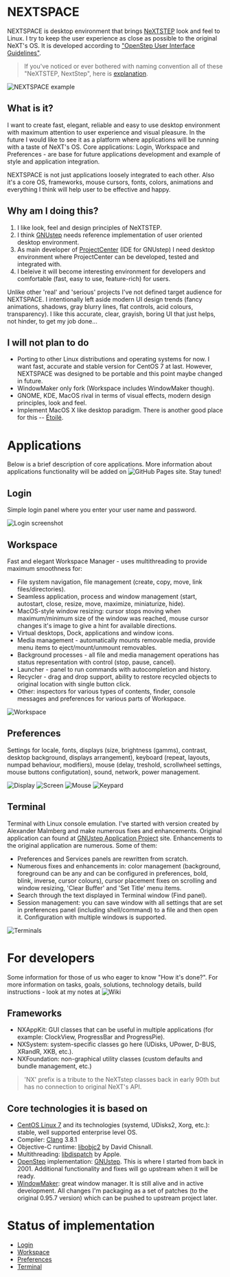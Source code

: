 # NEXTSPACE

NEXTSPACE is desktop environment that brings [NeXTSTEP](https://en.wikipedia.org/wiki/NeXTSTEP) look and feel to Linux. I try to keep the user experience as close as possible to the original NeXT's OS. It is developed according to ["OpenStep User Interface Guidelines"](http://www.gnustep.org/resources/documentation/OpenStepUserInterfaceGuidelines.pdf).
> If you've noticed or ever bothered with naming convention all of these "NeXTSTEP, NextStep", here is [explanation](Documentation/OpenStep%20Confusion.md).

![NEXTSPACE example](Documentation/NEXTSPACE_Screenshot.png)

## What is it?
I want to create fast, elegant, reliable and easy to use desktop environment with maximum attention to user experience and visual pleasure. In the future I would like to see it as a platform where applications will be running with a taste of NeXT's OS. Core applications: Login, Workspace and Preferences - are base for future applications development and example of style and application integration.

NEXTSPACE is not just applications loosely integrated to each other. Also it's a core OS, frameworks, mouse cursors, fonts, colors, animations and everything I think will help user to be effective and happy.

## Why am I doing this?
1. I like look, feel and design principles of NeXTSTEP.
2. I think [GNUstep](http://www.gnustep.org) needs reference implementation of user oriented desktop environment.
3. As main developer of [ProjectCenter](http://www.gnustep.org/experience/ProjectCenter.html) (IDE for GNUstep) I need desktop environment where ProjectCenter can be developed, tested and integrated with.
4. I beleive it will become interesting environment for developers and comfortable (fast, easy to use, feature-rich) for users.

Unlike other 'real' and 'serious' projects I've not defined target audience for NEXTSPACE. I intentionally left aside modern UI design trends (fancy animations, shadows, gray blurry lines, flat controls, acid colours, transparency). I like this accurate, clear, grayish, boring UI that just helps, not hinder, to get my job done...

## I will not plan to do
* Porting to other Linux distributions and operating systems for now. I want fast, accurate and stable version for CentOS 7 at last. However, NEXTSPACE was designed to be portable and this point maybe changed in future.
* WindowMaker only fork (Workspace includes WindowMaker though).
* GNOME, KDE, MacOS rival in terms of visual effects, modern design principles, look and feel.
* Implement MacOS X like desktop paradigm. There is another good place for this -- [Étoilé](http://etoileos.com).

# Applications
Below is a brief description of core applications. More information about applications functionality will be added on ![GitHub Pages site](https://trunkmaster.github.io/nextspace/). Stay tuned!

## Login
Simple login panel where you enter your user name and password.

![Login screenshot](Documentation/Login.png)

## Workspace
Fast and elegant Workspace Manager - uses multithreading to provide maximum smoothness for:
* File system navigation, file management (create, copy, move, link files/directories).
* Seamless application, process and window management (start, autostart, close, resize, move, maximize, miniaturize, hide).
* MacOS-style window resizing: cursor stops moving when maximum/minimum size of the window was reached, mouse cursor changes it's image to give a hint for available directions.
* Virtual desktops, Dock, applications and window icons.
* Media management - automatically mounts removable media, provide menu items to eject/mount/unmount removables.
* Background processes - all file and media management operations has status representation with control (stop, pause, cancel).
* Launcher - panel to run commands with autocompletion and history.
* Recycler - drag and drop support, ability to restore recycled objects to original location with single button click.
* Other: inspectors for various types of contents, finder, console messages and preferences for various parts of Workspace.

![Workspace](Documentation/Workspace.png)

## Preferences
Settings for locale, fonts, displays (size, brightness (gamms), contrast, desktop background, displays arrangement), keyboard (repeat, layouts, numpad behaviour, modifiers), mouse (delay, treshold, scrollwheel settings, mouse buttons configutation), sound, network, power management.

![Display](Documentation/Preferences-Display.png) ![Screen](Documentation/Preferences-Screen.png) 
![Mouse](Documentation/Preferences-Mouse.png) ![Keypard](Documentation/Preferences-Keyboard.png)

## Terminal
Terminal with Linux console emulation. I've started with version created by Alexander Malmberg and make numerous fixes and enhancements. Original application can found at [GNUstep Application Project](http://www.nongnu.org/gap/terminal/index.html) site. Enhancements to the original application are numerous. Some of them:
* Preferences and Services panels are rewritten from scratch.
* Numerous fixes and enhancements in: color management (background, foreground can be any and can be configured in preferences, bold, blink, inverse, cursor colours), cursor placement fixes on scrolling and window resizing, 'Clear Buffer' and 'Set Title' menu items.
* Search through the text displayed in Terminal window (Find panel).
* Session management: you can save window with all settings that are set in preferences panel (including shell/command) to a file and then open it. Configuration with multiple windows is supported.

![Terminals](Documentation/Terminals.png)

# For developers
Some information for those of us who eager to know "How it's done?". For more information on tasks, goals, solutions, technology details, build instructions - look at my notes at ![Wiki](https://github.com/trunkmaster/nextspace/wiki)

## Frameworks
* NXAppKit: GUI classes that can be useful in multiple applications (for example: ClockView, ProgressBar and ProgressPie).
* NXSystem: system-specific classes go here (UDisks, UPower, D-BUS, XRandR, XKB, etc.).
* NXFoundation: non-graphical utility classes (custom defaults and bundle management, etc.)
>'NX' prefix is a tribute to the NeXTstep classes back in early 90th but has no connection to original NeXT's API.

## Core technologies it is based on
* [CentOS Linux 7](https://www.centos.org) and its technologies (systemd, UDisks2, Xorg, etc.): stable, well supported enterprise level OS.
* Compiler: [Clang](http://www.llvm.org/) 3.8.1
* Objective-C runtime: [libobjc2](https://github.com/gnustep/libobjc2) by David Chisnall.
* Multithreading: [libdispatch](https://github.com/apple/swift-corelibs-libdispatch) by Apple.
* [OpenStep](https://en.wikipedia.org/wiki/OpenStep) implementation: [GNUstep](http://www.gnustep.org). This is where I started from back in 2001. Additional functionality and fixes will go upstream when it will be ready.
* [WindowMaker](https://windowmaker.org/): great window manager. It is still alive and in active development. All changes I'm packaging as a set of patches (to the original 0.95.7 version) which can be pushed to upstream project later.

# Status of implementation
* [Login](https://github.com/trunkmaster/nextspace/projects/6)
* [Workspace](https://github.com/trunkmaster/nextspace/projects/4)
* [Preferences](https://github.com/trunkmaster/nextspace/projects/2)
* [Terminal](https://github.com/trunkmaster/nextspace/projects/3)
